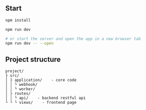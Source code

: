 ## Start

```bash
npm install

npm run dev

# or start the server and open the app in a new browser tab
npm run dev -- --open
```

## Project structure

```
project/
├ src/
│ ├ application/    - core code
│ │ └ webhook/
│ │ └ worker/
│ ├ routes/
│ │ └ api/    - backend restful api
└ └ └ views/    - frontend page
```